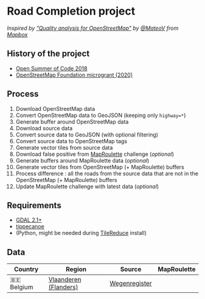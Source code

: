 # Road Completion project

*Inspired by ["Quality analysis for OpenStreetMap"](https://blog.mapbox.com/quality-analysis-for-openstreetmap-a9058eb79c9a) by [@MateoV](https://github.com/MateoV) from [Mapbox](https://www.mapbox.com/)*

## History of the project

- [Open Summer of Code 2018](https://2018.summerofcode.be/roadcompletion.html)
- [OpenStreetMap Foundation microgrant (2020)](https://wiki.openstreetmap.org/wiki/Microgrants/Microgrants_2020/Proposal/Road_Completion_project)

## Process

1. Download OpenStreetMap data
1. Convert OpenStreetMap data to GeoJSON (keeping only `highway=*`)
1. Generate buffer around OpenStreetMap data
1. Download source data
1. Convert source data to GeoJSON (with optional filtering)
1. Convert source data to OpenStreetMap tags
1. Generate vector tiles from source data
1. Download false positive from [MapRoulette](https://maproulette.org/) challenge (*optional*)
1. Generate buffers around MapRoulette data (*optional*)
1. Generate vector tiles from OpenStreetMap (+ MapRoulette) buffers
1. Process difference : all the roads from the source data that are not in the OpenStreetMap (+ MapRoulette) buffers
1. Update MapRoulette challenge with latest data (*optional*)

## Requirements

- [GDAL 2.1+](https://gdal.org/)
- [tippecanoe](https://github.com/mapbox/tippecanoe)
- (Python, might be needed during [TileReduce](https://github.com/mapbox/tile-reduce) install)

## Data

| Country           | Region                                                                                              | Source                                                                                                  | MapRoulette |
|-------------------|-----------------------------------------------------------------------------------------------------|---------------------------------------------------------------------------------------------------------|-------------|
| :belgium: Belgium | [Vlaanderen (Flanders)](https://github.com/osmbe/road-completion/tree/master/data/belgium/flanders) | [Wegenregister](https://download.vlaanderen.be/Producten/Detail?id=6367&title=Wegenregister_17_09_2020) |             |
